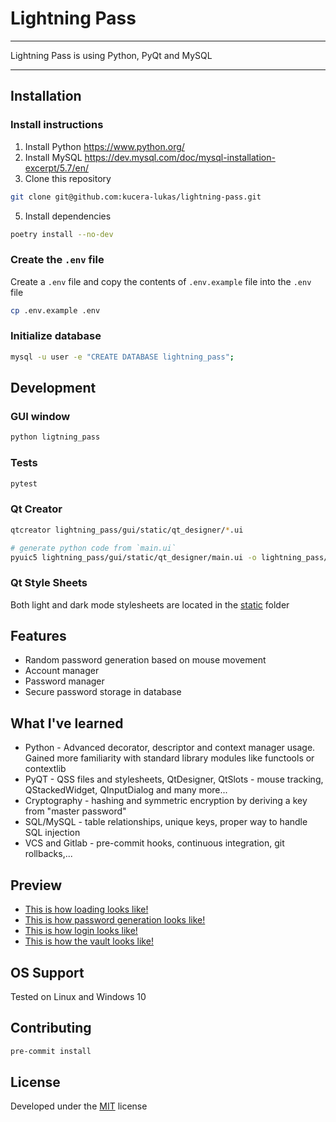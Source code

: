# Lightning Pass

---

Lightning Pass is using Python, PyQt and MySQL

---

## Installation

### Install instructions

1. Install Python https://www.python.org/
2. Install MySQL https://dev.mysql.com/doc/mysql-installation-excerpt/5.7/en/
4. Clone this repository

```sh
git clone git@github.com:kucera-lukas/lightning-pass.git
```

5. Install dependencies

```sh
poetry install --no-dev
```

### Create the `.env` file

Create a `.env` file and copy the contents of `.env.example` file into the `.env` file

```sh
cp .env.example .env
```

### Initialize database

```sh
mysql -u user -e "CREATE DATABASE lightning_pass";
```

## Development

### GUI window

```sh
python ligtning_pass
```

### Tests

```sh
pytest
```

### Qt Creator

```sh
qtcreator lightning_pass/gui/static/qt_designer/*.ui
```

```sh
# generate python code from `main.ui`
pyuic5 lightning_pass/gui/static/qt_designer/main.ui -o lightning_pass/gui/static/qt_designer/output/main.py
````

### Qt Style Sheets

Both light and dark mode stylesheets are located in the [static](https://github.com/kucera-lukas/lightning-pass/tree/master/lightning_pass/gui/static) folder

## Features

*   Random password generation based on mouse movement
*   Account manager
*   Password manager
*   Secure password storage in database

## What I've learned

*   Python - Advanced decorator, descriptor and context manager usage. Gained more familiarity with standard library modules like functools or contextlib
*   PyQT - QSS files and stylesheets, QtDesigner, QtSlots - mouse tracking, QStackedWidget, QInputDialog and many more...
*   Cryptography - hashing and symmetric encryption by deriving a key from "master password"
*   SQL/MySQL - table relationships, unique keys, proper way to handle SQL injection
*   VCS and Gitlab - pre-commit hooks, continuous integration, git rollbacks,...

## Preview

* [This is how loading looks like!](https://github.com/kucera-lukas/lightning-pass/blob/master/docs/loading.gif)
* [This is how password generation looks like!](https://github.com/kucera-lukas/lightning-pass/blob/master/docs/password_generator.gif)
* [This is how login looks like!](https://github.com/kucera-lukas/lightning-pass/blob/master/docs/login.gif)
* [This is how the vault looks like!](https://github.com/kucera-lukas/lightning-pass/blob/master/docs/vault.gif)

## OS Support
Tested on Linux and Windows 10

## Contributing

```sh
pre-commit install
```

## License

Developed under the [MIT](https://github.com/kucera-lukas/lightning-pass/blob/master/LICENSE) license
